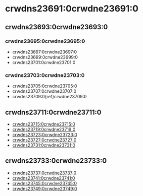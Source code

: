 # crwdns23691:0crwdne23691:0

## crwdns23693:0crwdne23693:0

### crwdns23695:0crwdne23695:0

- crwdns23697:0crwdne23697:0
- crwdns23699:0crwdne23699:0
- crwdns23701:0crwdne23701:0

### crwdns23703:0crwdne23703:0

- crwdns23705:0crwdne23705:0
- crwdns23707:0crwdne23707:0
- crwdns23709:0{ref}crwdne23709:0

## crwdns23711:0crwdne23711:0

- [crwdns23715:0crwdne23715:0](crwdns23713:0crwdne23713:0)
- [crwdns23719:0crwdne23719:0](crwdns23717:0crwdne23717:0)
- [crwdns23723:0crwdne23723:0](crwdns23721:0crwdne23721:0)
- [crwdns23727:0crwdne23727:0](crwdns23725:0crwdne23725:0)
- [crwdns23731:0crwdne23731:0](crwdns23729:0crwdne23729:0)

## crwdns23733:0crwdne23733:0

- [crwdns23737:0crwdne23737:0](crwdns23735:0crwdne23735:0)
- [crwdns23741:0crwdne23741:0](crwdns23739:0crwdne23739:0)
- [crwdns23745:0crwdne23745:0](crwdns23743:0crwdne23743:0)
- [crwdns23749:0crwdne23749:0](crwdns23747:0crwdne23747:0)
